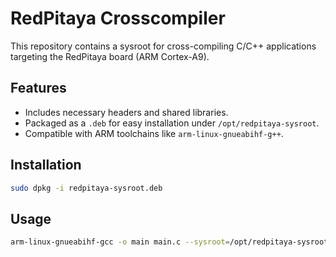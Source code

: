 # RedPitaya Crosscompiler

This repository contains a sysroot for cross-compiling C/C++ applications targeting the RedPitaya board (ARM Cortex-A9).

## Features

- Includes necessary headers and shared libraries.
- Packaged as a `.deb` for easy installation under `/opt/redpitaya-sysroot`.
- Compatible with ARM toolchains like `arm-linux-gnueabihf-g++`.

## Installation

```bash
sudo dpkg -i redpitaya-sysroot.deb
```

## Usage

```bash
arm-linux-gnueabihf-gcc -o main main.c --sysroot=/opt/redpitaya-sysroot
```
